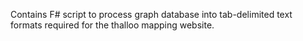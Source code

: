 Contains F# script to process graph database into tab-delimited text formats required for the thalloo mapping website.